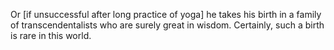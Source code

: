 Or [if unsuccessful after long practice of yoga] he takes his birth in a family of transcendentalists who are surely great in wisdom. Certainly, such a birth is rare in this world.